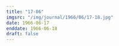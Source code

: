 ```yaml
---
title: "17-06"
imgsrc: "/img/journal/1966/06/17-18.jpg"
date: 1966-06-17
enddate: 1966-06-18
draft: false
---
```


<!-- fix pre-formatted input -->
